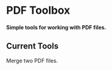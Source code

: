 # PDF Toolbox

#### Simple tools for working with PDF files.

## Current Tools
Merge two PDF files.

